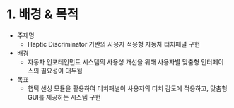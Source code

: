 # 1. 배경 & 목적
+ 주제명
  + Haptic Discriminator 기반의 사용자 적응형 자동차 터치패널 구현
+ 배경
  + 자동차 인포테인먼트 시스템의 사용성 개선을 위해 사용자별 맞춤형 인터페이스의 필요성이 대두됨
+ 목표
  + 햅틱 센싱 모듈을 활용하여 터치패널이 사용자의 터치 감도에 적응하고, 맞춤형 GUI를 제공하는 시스템 구현
